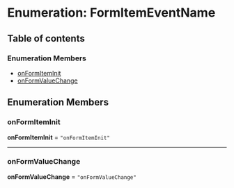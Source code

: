 # Enumeration: FormItemEventName

## Table of contents

### Enumeration Members

* [onFormItemInit](/en/auto-docs/form-core/enums/FormItemEventName.md#onformiteminit)
* [onFormValueChange](/en/auto-docs/form-core/enums/FormItemEventName.md#onformvaluechange)

## Enumeration Members

### onFormItemInit

**onFormItemInit** = `"onFormItemInit"`

***

### onFormValueChange

**onFormValueChange** = `"onFormValueChange"`
